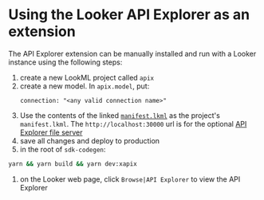 # Using the Looker API Explorer as an extension

The API Explorer extension can be manually installed and run with a Looker instance using the following steps:

1. create a new LookML project called `apix`
1. create a new model. In `apix.model`, put:
   ```lookml
   connection: "<any valid connection name>"
   ```
1. Use the contents of the linked [`manifest.lkml`](manifest.lkml) as the project's `manifest.lkml`. The `http://localhost:30000` url is for the optional [API Explorer file server](/apix-files/README.md)
1. save all changes and deploy to production
1. in the root of `sdk-codegen`:

```sh
yarn && yarn build && yarn dev:xapix
```

1. on the Looker web page, click `Browse|API Explorer` to view the API Explorer
